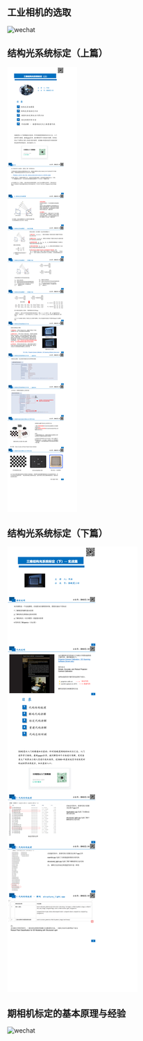 ﻿## 工业相机的选取


![wechat](./Screenshot2025-07-14at22-28-33.png)



## 结构光系统标定（上篇）
![wechat](./Screenshot2025-07-14at22-29-23.png)


## 结构光系统标定（下篇）
![wechat](./Screenshot2025-07-14at23-28-03.png)



## 期相机标定的基本原理与经验
![wechat](./Screenshot2025-07-14at23-29-31.png)



